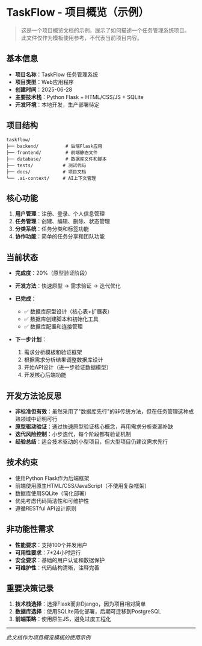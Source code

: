 # TaskFlow - 项目概览（示例）

> 这是一个项目概览文档的示例，展示了如何描述一个任务管理系统项目。
> 此文件仅作为模板使用参考，不代表当前项目内容。

## 基本信息
- **项目名称**：TaskFlow 任务管理系统
- **项目类型**：Web应用程序
- **创建时间**：2025-06-28
- **主要技术栈**：Python Flask + HTML/CSS/JS + SQLite
- **开发环境**：本地开发，生产部署待定

## 项目结构
```
taskflow/
├── backend/          # 后端Flask应用
├── frontend/         # 前端静态文件
├── database/         # 数据库文件和脚本
├── tests/           # 测试代码
├── docs/            # 项目文档
└── .ai-context/     # AI上下文管理
```

## 核心功能
1. **用户管理**：注册、登录、个人信息管理
2. **任务管理**：创建、编辑、删除、状态管理
3. **分类系统**：任务分类和标签功能
4. **协作功能**：简单的任务分享和团队功能

## 当前状态
- **完成度**：20%（原型验证阶段）
- **开发方法**：快速原型 → 需求验证 → 迭代优化
- **已完成**：
  - ✅ 数据库原型设计（核心表+扩展表）
  - ✅ 数据库创建脚本和初始化工具
  - ✅ 数据库配置和连接管理
 

- **下一步计划**：
  1.  需求分析模板和验证框架
  2. 根据需求分析结果调整数据库设计
  3. 开始API设计（进一步验证数据模型）
  4. 开发核心后端功能

## 开发方法论反思
- **非标准但有效**：虽然采用了"数据库先行"的非传统方法，但在任务管理这种成熟领域中证明可行
- **原型驱动验证**：通过快速原型验证核心概念，再用需求分析查漏补缺
- **迭代风险控制**：小步迭代，每个阶段都有验证机制
- **经验总结**：适合技术驱动的小型项目，但大型项目仍建议需求先行

## 技术约束
- 使用Python Flask作为后端框架
- 前端使用原生HTML/CSS/JavaScript（不使用复杂框架）
- 数据库使用SQLite（简化部署）
- 优先考虑代码简洁性和可维护性
- 遵循RESTful API设计原则

## 非功能性需求
- **性能要求**：支持100个并发用户
- **可用性要求**：7*24小时运行
- **安全要求**：基础的用户认证和数据保护
- **可维护性**：代码结构清晰，注释完善

## 重要决策记录
1. **技术栈选择**：选择Flask而非Django，因为项目相对简单
2. **数据库选择**：使用SQLite简化部署，后期可迁移到PostgreSQL
3. **前端策略**：使用原生JS，避免过度工程化

---
*此文档作为项目概览模板的使用示例*

